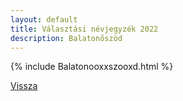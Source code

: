 ```yaml
---
layout: default
title: Választási névjegyzék 2022
description: Balatonőszöd
---
```


{% include Balatonooxxszooxd.html %}

[Vissza](./)